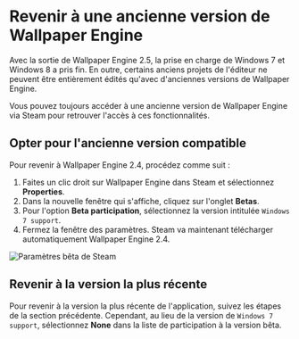 # Revenir à une ancienne version de Wallpaper Engine

Avec la sortie de Wallpaper Engine 2.5, la prise en charge de Windows 7 et Windows 8 a pris fin. En outre, certains anciens projets de l'éditeur ne peuvent être entièrement édités qu'avec d'anciennes versions de Wallpaper Engine.

Vous pouvez toujours accéder à une ancienne version de Wallpaper Engine via Steam pour retrouver l'accès à ces fonctionnalités.

## Opter pour l'ancienne version compatible

Pour revenir à Wallpaper Engine 2.4, procédez comme suit :

1. Faites un clic droit sur Wallpaper Engine dans Steam et sélectionnez **Properties**.
2. Dans la nouvelle fenêtre qui s'affiche, cliquez sur l'onglet **Betas**.
3. Pour l'option **Beta participation**, sélectionnez la version intitulée `Windows 7 support`.
4. Fermez la fenêtre des paramètres. Steam va maintenant télécharger automatiquement Wallpaper Engine 2.4.

![Paramètres bêta de Steam](/img/faq/windows7support.jpg)

## Revenir à la version la plus récente

Pour revenir à la version la plus récente de l'application, suivez les étapes de la section précédente. Cependant, au lieu de la version de `Windows 7 support`, sélectionnez **None** dans la liste de participation à la version bêta.